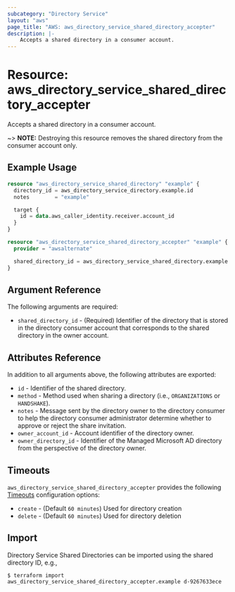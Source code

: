 ```yaml
---
subcategory: "Directory Service"
layout: "aws"
page_title: "AWS: aws_directory_service_shared_directory_accepter"
description: |-
    Accepts a shared directory in a consumer account.
---
```


# Resource: aws_directory_service_shared_directory_accepter

Accepts a shared directory in a consumer account.

~> **NOTE:** Destroying this resource removes the shared directory from the consumer account only.

## Example Usage

```terraform
resource "aws_directory_service_shared_directory" "example" {
  directory_id = aws_directory_service_directory.example.id
  notes        = "example"

  target {
    id = data.aws_caller_identity.receiver.account_id
  }
}

resource "aws_directory_service_shared_directory_accepter" "example" {
  provider = "awsalternate"

  shared_directory_id = aws_directory_service_shared_directory.example.shared_directory_id
}
```

## Argument Reference

The following arguments are required:

* `shared_directory_id` - (Required) Identifier of the directory that is stored in the directory consumer account that corresponds to the shared directory in the owner account.

## Attributes Reference

In addition to all arguments above, the following attributes are exported:

* `id` - Identifier of the shared directory.
* `method` - Method used when sharing a directory (i.e., `ORGANIZATIONS` or `HANDSHAKE`).
* `notes` - Message sent by the directory owner to the directory consumer to help the directory consumer administrator determine whether to approve or reject the share invitation.
* `owner_account_id` - Account identifier of the directory owner.
* `owner_directory_id` - Identifier of the Managed Microsoft AD directory from the perspective of the directory owner.

## Timeouts

`aws_directory_service_shared_directory_accepter` provides the following [Timeouts](https://developer.hashicorp.com/terraform/language/resources/syntax#operation-timeouts) configuration options:

- `create` - (Default `60 minutes`) Used for directory creation
- `delete` - (Default `60 minutes`) Used for directory deletion

## Import

Directory Service Shared Directories can be imported using the shared directory ID, e.g.,

```
$ terraform import aws_directory_service_shared_directory_accepter.example d-9267633ece
```
